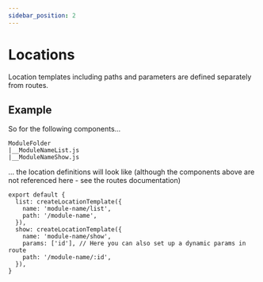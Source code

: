 ```yaml
---
sidebar_position: 2
---
```


# Locations

Location templates including paths and parameters are defined separately from routes.

## Example

So for the following components...

```
ModuleFolder
|__ModuleNameList.js
|__ModuleNameShow.js
```

... the location definitions will look like (although the components above are not referenced here - see the routes documentation)

```
export default {
  list: createLocationTemplate({
    name: 'module-name/list',
    path: '/module-name',
  }),
  show: createLocationTemplate({
    name: 'module-name/show',
    params: ['id'], // Here you can also set up a dynamic params in route
    path: '/module-name/:id',
  }),
}
```
